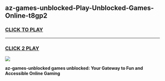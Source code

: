 
## az-games-unblocked-Play-Unblocked-Games-Online-t8gp2
<h3>
<a href="https://premium76.site?title=az-games-unblocked&ref=25A">CLICK TO PLAY</a></h3>
<hr>

<h3>
<a href="https://premium76.site?title=az-games-unblocked&ref=25A">CLICK 2 PLAY</a>
  
</h3>

<a href="https://premium76.site?title=az-games-unblocked&ref=25A"><img src="https://clearcache.store/games.png"></a>


**az-games-unblocked games unblocked: Your Gateway to Fun and Accessible Online Gaming**

